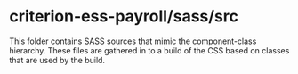 # criterion-ess-payroll/sass/src

This folder contains SASS sources that mimic the component-class hierarchy. These files
are gathered in to a build of the CSS based on classes that are used by the build.

